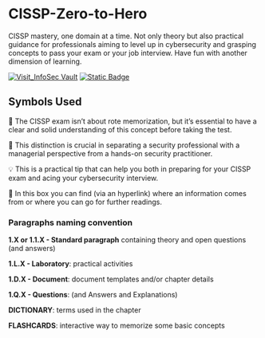 # CISSP-Zero-to-Hero
CISSP mastery, one domain at a time. Not only theory but also practical guidance for professionals aiming to level up in cybersecurity and grasping concepts to pass your exam or your job interview. Have fun with another dimension of learning.

[![Visit_InfoSec Vault](https://img.shields.io/badge/Visit-InfoSecVault-009688)](https://www.theinfosecvault.com)
[![Static Badge](https://img.shields.io/badge/Linkedin-profile-blue)](https://www.linkedin.com/in/lorenzoleonelli/)

## Symbols Used
:brain: The CISSP exam isn’t about rote memorization, but it’s essential to have a clear and solid understanding of this concept before taking the test.

:necktie: This distinction is crucial in separating a security professional with a managerial perspective from a hands-on security practitioner.

:bulb: This is a practical tip that can help you both in preparing for your CISSP exam and acing your cybersecurity interview.

:link: In this box you can find (via an hyperlink) where an information comes from or where you can go for further readings.

### Paragraphs naming convention

**1.X or 1.1.X - Standard paragraph** containing theory and open questions (and answers)

**1.L.X - Laboratory**: practical activities

**1.D.X - Document**: document templates and/or chapter details

**1.Q.X - Questions**: (and Answers and Explanations)

**DICTIONARY**: terms used in the chapter

**FLASHCARDS**: interactive way to memorize some basic concepts

      
